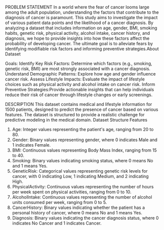 PROBLEM STATEMENT
In a world where the fear of cancer looms large among the adult population, understanding the factors that contribute to the diagnosis of cancer is paramount. This study aims to investigate the impact of various patient data points and the likelihood of a cancer diagnosis. By analyzing a dataset that includes information on age, gender, BMI, smoking habits, genetic risk, physical activity, alcohol intake, cancer history, and diagnosis, we hope to provide insights into how these factors affect the probability of developing cancer. The ultimate goal is to alleviate fears by identifying modifiable risk factors and informing preventive strategies.About Dataset 

Goals:
Identify Key Risk Factors:
 Determine which factors (e.g., smoking, genetic risk, BMI) are most strongly associated with a cancer diagnosis. 
Understand Demographic Patterns: Explore how age and gender influence cancer risk.
Assess Lifestyle Impacts: Evaluate the impact of lifestyle choices such as physical activity and alcohol intake on cancer risk.
Inform Preventive Strategies:Provide actionable insights that can help individuals reduce their risk of cancer through lifestyle changes or early screenings.

DESCRIPTION 
This dataset contains medical and lifestyle information for 1500 patients, designed to predict the 
presence of cancer based on various features. The dataset is structured to provide a realistic challenge 
for predictive modeling in the medical domain. 
Dataset Structure 
Features 
1. Age: Integer values representing the patient's age, ranging from 20 to 80. 
2. Gender: Binary values representing gender, where 0 indicates Male and 1 indicates Female. 
3. BMI: Continuous values representing Body Mass Index, ranging from 15 to 40. 
4. Smoking: Binary values indicating smoking status, where 0 means No and 1 means Yes. 
5. GeneticRisk: Categorical values representing genetic risk levels for cancer, with 0 indicating 
Low, 1 indicating Medium, and 2 indicating High. 
6. PhysicalActivity: Continuous values representing the number of hours per week spent on 
physical activities, ranging from 0 to 10. 
7. AlcoholIntake: Continuous values representing the number of alcohol units consumed per 
week, ranging from 0 to 5. 
8. CancerHistory: Binary values indicating whether the patient has a personal history of cancer, 
where 0 means No and 1 means Yes. 
9. Diagnosis: Binary values indicating the cancer diagnosis status, where 0 indicates No Cancer 
and 1 indicates Cancer.
